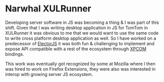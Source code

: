 # Narwhal XULRunner

Developing server software in JS was becoming a thing & I was part of this shift. Given that I was writing desktop application in JS for TomTom in XULRunner it was obvious to me that we would want to use the same code to write cross platform desktop application as well. So I have worked on a predecessor of [ElectorJS](https://www.electronjs.org) it was both fun & challenging to implement and expose API compatible with a rest of the ecosystem through [XPCOM](https://en.wikipedia.org/wiki/XPCOM) bindings.

This work was eventually got recognized by some at Mozilla where I then was hired to work on Firefox Extensions, they were also was interested in interop with growing server JS ecosystem.





[Firefox packaged apps]: https://developer.mozilla.org/en-US/docs/Archive/Mozilla/Marketplace/Options/Packaged_apps

[Firebox]:https://github.com/Gozala/firebox

